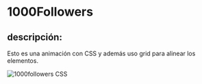 # 1000Followers
## descripción:
Esto es una animación con CSS y además uso grid para alinear los  elementos.

![1000followers CSS](https://i.imgur.com/xRI4rFc.png)
